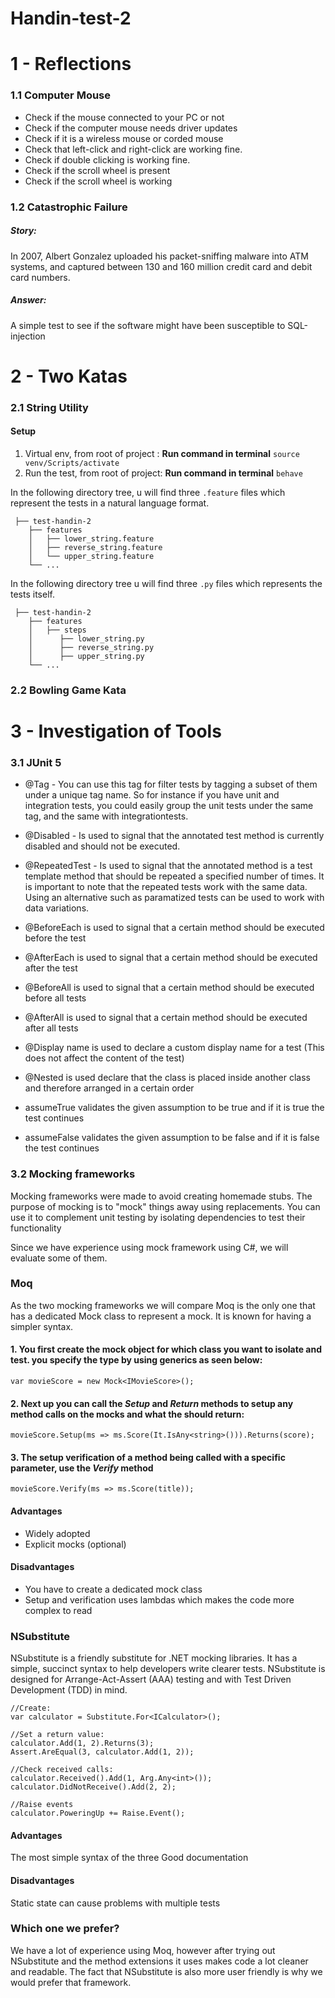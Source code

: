 # Handin-test-2
# 1 - Reflections

### 1.1 Computer Mouse
- Check if the mouse connected to your PC or not
- Check if the computer mouse needs driver updates
- Check if it is a wireless mouse or corded mouse
- Check that left-click and right-click are working fine.
- Check if double clicking is working fine.
- Check if the scroll wheel is present
- Check if the scroll wheel is working
### 1.2 Catastrophic Failure
##### Story: 
In 2007, Albert Gonzalez uploaded his packet-sniffing malware into ATM systems, and captured between 130 and 160 million credit card and debit card numbers.

##### Answer: 
A simple test to see if the software might have been susceptible to SQL-injection

# 2 - Two Katas

### 2.1 String Utility

#### Setup
1. Virtual env, from root of project : **Run command in terminal** ````source venv/Scripts/activate````
2. Run the test, from root of project: **Run command in terminal** ```behave ```

In the following directory tree, u will find three ```.feature``` files which represent the tests in a natural language format. 
```
 ├── test-handin-2 
    ├── features                 
    │   ├── lower_string.feature        
    │   ├── reverse_string.feature       
    │   └── upper_string.feature                
    └── ...
```
In the following directory tree u will find three ```.py``` files which represents the tests itself.
```
 ├── test-handin-2 
    ├── features                 
    │   ├── steps
    │      ├── lower_string.py
    │      ├── reverse_string.py
    │      ├── upper_string.py
    └── ...
```

### 2.2 Bowling Game Kata


# 3 - Investigation of Tools

### 3.1 JUnit 5 

* @Tag - You can use this tag for filter tests by tagging a subset of them under a unique tag name. So for instance if you have unit and integration tests, you could easily group the unit tests under the same tag, and the same with integrationtests.

* @Disabled - Is used to signal that the annotated test method is currently disabled and should not be executed.

* @RepeatedTest - Is used to signal that the annotated method is a test template method that should be repeated a specified number of times. It is important to note that the repeated tests work with the same data. Using an alternative such as paramatized tests can be used to work with data variations.

* @BeforeEach is used to signal that a certain method should be executed before the test
* @AfterEach is used to signal that a certain method should be executed after the test

* @BeforeAll is used to signal that a certain method should be executed before all tests
* @AfterAll is used to signal that a certain method should be executed after all tests
* @Display name is used to declare a custom display name for a test (This does not affect the content of the test)
* @Nested is used declare that the class is placed inside another class and therefore arranged in a certain order
* assumeTrue validates the given assumption to be true and if it is true the test continues
* assumeFalse validates the given assumption to be false and if it is false the test continues

### 3.2 Mocking frameworks
Mocking frameworks were made to avoid creating homemade stubs. The purpose of mocking is to "mock" things away using replacements. You can use it to complement unit testing by isolating dependencies to test their functionality

Since we have experience using mock framework using C#, we will evaluate some of them. 

### Moq

As the two mocking frameworks we will compare Moq is the only one that has a dedicated Mock class to represent a mock. It is known for having a simpler syntax.

#### 1. You first create the mock object for which class you want to isolate and test. you specify the type by using generics as seen below: 

```
var movieScore = new Mock<IMovieScore>();
```

#### 2. Next up you can call the *Setup* and *Return* methods to setup any method calls on the mocks and what the should return: 

```
movieScore.Setup(ms => ms.Score(It.IsAny<string>())).Returns(score);
```

#### 3. The setup verification of a method being called with a specific parameter, use the *Verify* method


```
movieScore.Verify(ms => ms.Score(title));
```

#### Advantages

* Widely adopted
* Explicit mocks (optional)

#### Disadvantages

* You have to create a dedicated mock class
* Setup and verification uses lambdas which makes the code more complex to read





### NSubstitute

NSubstitute is a friendly substitute for .NET mocking libraries. It has a simple, succinct syntax to help developers write clearer tests. NSubstitute is designed for Arrange-Act-Assert (AAA) testing and with Test Driven Development (TDD) in mind.

```
//Create:
var calculator = Substitute.For<ICalculator>();

//Set a return value:
calculator.Add(1, 2).Returns(3);
Assert.AreEqual(3, calculator.Add(1, 2));

//Check received calls:
calculator.Received().Add(1, Arg.Any<int>());
calculator.DidNotReceive().Add(2, 2);

//Raise events
calculator.PoweringUp += Raise.Event();
```

#### Advantages

The most simple syntax of the three
Good documentation

#### Disadvantages

Static state can cause problems with multiple tests 


### Which one we prefer?

We have a lot of experience using Moq, however after trying out NSubstitute and the method extensions it uses makes code a lot cleaner and readable. The fact that NSubstitute is also more user friendly is why we would prefer that framework. 


